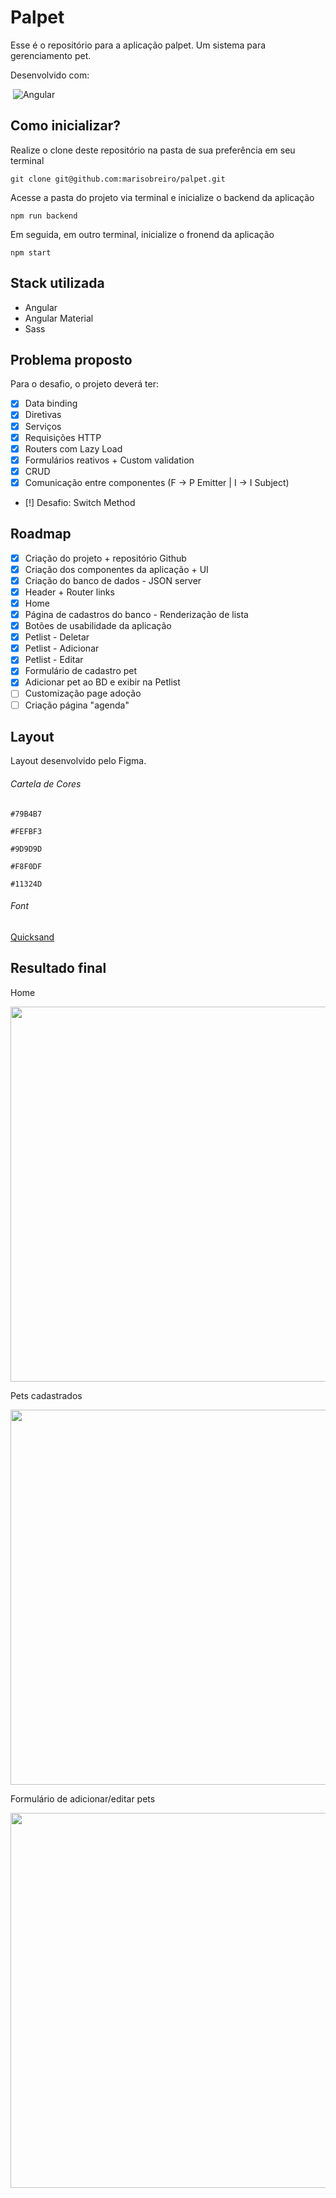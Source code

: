 # Palpet

Esse é o repositório para a aplicação palpet. Um sistema para gerenciamento pet.

Desenvolvido com:

&nbsp;![Angular](https://img.shields.io/badge/angular-%23DD0031.svg?style=for-the-badge&logo=angular&logoColor=white)

## Como inicializar?
Realize o clone deste repositório na pasta de sua preferência em seu terminal

`git clone git@github.com:marisobreiro/palpet.git`


Acesse a pasta do projeto via terminal e inicialize o backend da aplicação

`npm run backend`


Em seguida, em outro terminal, inicialize o fronend da aplicação

`npm start`

## Stack utilizada
 - Angular
 - Angular Material
 - Sass

 ## Problema proposto
 Para o desafio, o projeto deverá ter:

 - [x] Data binding
 - [x] Diretivas
 - [x] Serviços
 - [x] Requisições HTTP
 - [x] Routers com Lazy Load
 - [x] Formulários reativos + Custom validation
 - [x] CRUD
 - [x] Comunicação entre componentes (F -> P Emitter | I -> I Subject)
 - [!] Desafio: Switch Method

## Roadmap
- [x] Criação do projeto + repositório Github
- [x] Criação dos componentes da aplicação + UI
- [x] Criação do banco de dados - JSON server
- [x] Header + Router links
- [x] Home
- [x] Página de cadastros do banco - Renderização de lista
- [x] Botões de usabilidade da aplicação
- [x] Petlist - Deletar
- [x] Petlist - Adicionar
- [x] Petlist - Editar
- [x] Formulário de cadastro pet
- [x] Adicionar pet ao BD e exibir na Petlist
- [ ] Customização page adoção
- [ ] Criação página "agenda"

## Layout

Layout desenvolvido pelo Figma.

  ###### Cartela de Cores
  
  `#79B4B7`
  
  `#FEFBF3`
  
  `#9D9D9D`
  
  `#F8F0DF`
  
  `#11324D`
  
  ###### Font
  
  [Quicksand](https://fonts.google.com/specimen/Quicksand)
  
  

## Resultado final

Home

<img src="https://user-images.githubusercontent.com/91204232/168601061-7f9a692b-2a43-436d-b9d4-5979c9e7f724.png" width="600"/>

Pets cadastrados

<img src="https://user-images.githubusercontent.com/91204232/168606409-d67c0e78-734e-483a-991f-c718631066d5.png" width="600" />

Formulário de adicionar/editar pets

<img src="https://user-images.githubusercontent.com/91204232/168607448-d551b0c7-91a4-4dda-8107-8546fc599e70.png" width="600" />


